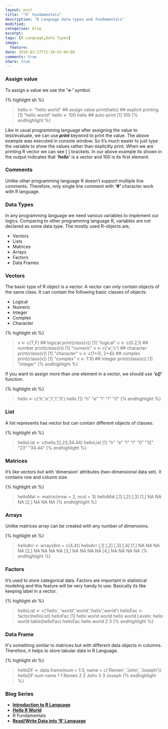 ```yaml
---
layout: post
title: "‘R’ Fundamentals"
description: "R Language data types and fundamentals"
modified:
categories: blog
excerpt:
tags: [R Language,Data Types]
image:
  feature:
date: 2016-03-27T15:39:55-04:00
comments: true
share: true
---
```


### Assign value

To assign a value we use the **_‘<-’_** symbol.

{% highlight sh %}
> hello <- "hello world" ## assign value
> print(hello) ## explicit printing
[1] "hello world"
> hello <- 100
> hello ## auto-print 
[1] 100
{% endhighlight %}

Like in usual programming language after assigning the value to test/evaluate, we can use **_print_** keyword to print the value. The above example was executed in console window. So it’s much easier to just type the variable to show the values rather than explicitly print. When we are printing R vector we can see [ ] brackets. In our above example its shown in the output indicates that **_‘hello’_** is a vector and 100 is its first element.

### Comments 

Unlike other programming language R doesn’t support multiple line comments. Therefore, only single line comment with **_‘#’_** character work with R language.

### Data Types

In any programming language we need various variables to implement our logics. Comparing to other programming language R, variables are not declared as some data type. The mostly used R-objects are,

* Vectors 
* Lists
* Matrices
* Arrays 
* Factors 
* Data Frames 

### Vectors

The basic type of R object is a vector. A vector can only contain objects of the same class. It can contain the following basic classes of objects:

* Logical 
* Numeric 
* Integer 
* Complex 
* Character 

{% highlight sh %}
> v <- c(T,F) ## logical
> print(class(v))
[1] "logical"
> v <- c(0.2,1) ## number
> print(class(v))
[1] "numeric"
> v <- c('a','c') ## character
> print(class(v))
[1] "character"
> v <- c(1+0i, 2+4i) ## complex
> print(class(v))
[1] "complex"
> v <- 1:10 ## integer
> print(class(v))
[1] "integer"
{% endhighlight %}


If you want to assign more than one element in a vector, we should use **_‘c()’_** function.

{% highlight sh %}
> hello <- c('h','e','l','l','0')
> hello
[1] "h" "e" "l" "l" "0"
{% endhighlight %}

### List 

A list represents has vector but can contain different objects of classes.

{% highlight sh %}
> helloList <- c(hello,12,23,34.44)
> helloList
[1] "h"     "e"     "l"     "l"     "0"     "12"    "23"    "34.44"
{% endhighlight %}

### Matrices

It’s like vectors but with ‘dimension’ attributes (two-dimensional data set). It contains row and column size.

{% highlight sh %}
> helloMat <- matrix(nrow = 2, ncol = 3)
> helloMat
     [,1] [,2] [,3]
[1,]   NA   NA   NA
[2,]   NA   NA   NA
{% endhighlight %}

### Arrays

Unlike matrices array can be created with any number of dimensions.

{% highlight sh %}
> helloArr <- array(dim = c(4,4))
> helloArr
     [,1] [,2] [,3] [,4]
[1,]   NA   NA   NA   NA
[2,]   NA   NA   NA   NA
[3,]   NA   NA   NA   NA
[4,]   NA   NA   NA   NA
{% endhighlight %}

### Factors 

It’s used to store categorical data. Factors are important in statistical modeling and this feature will be very handy to use. Basically its like keeping label in a vector.

{% highlight sh %}
> helloList <- c('hello', 'world','world','hello','world')
> helloFac <- factor(helloList)
> helloFac
[1] hello world world hello world
Levels: hello world
> table(helloFac)
helloFac
hello world 
    2     3 
{% endhighlight %}

### Data Frame

It's something similar to matrices but with different data objects in columns. Therefore, it helps to store tabular data in R Language.

{% highlight sh %}
> helloDF <- data.frame(num = 1:3, name = c('Renien', 'John', 'Joseph'))
> helloDF
  num   name
1   1 Renien
2   2   John
3   3 Joseph
{% endhighlight %}


### Blog Series
* [**Introduction to R Language**](/articles/introduction-to-r-language/)
* [**Hello R World**](/blog/hello-r-world/)
* R Fundamentals
* [**Read/Write Data into ‘R’ Language**](/blog/read-write-data/)